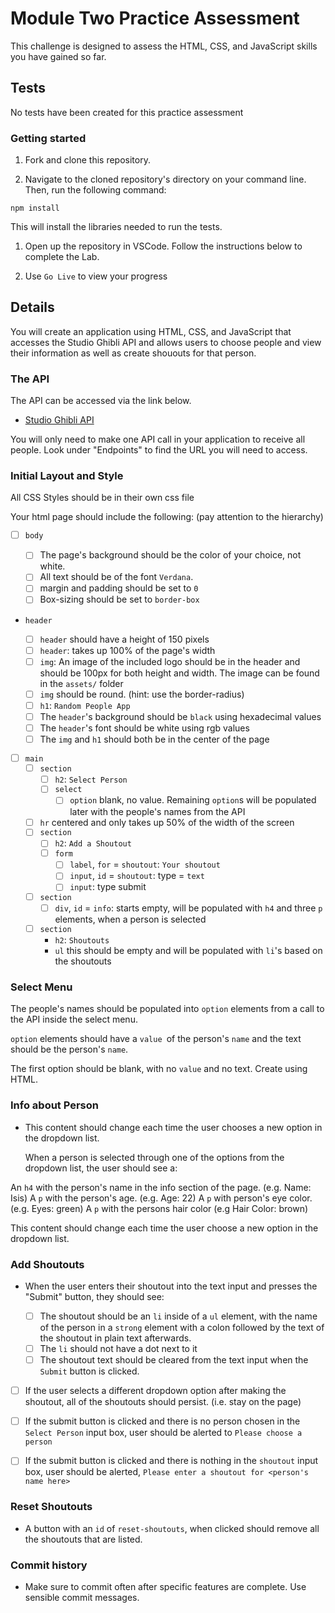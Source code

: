 # Module Two Practice Assessment

This challenge is designed to assess the HTML, CSS, and JavaScript skills you have gained so far.

## Tests

No tests have been created for this practice assessment

### Getting started

1. Fork and clone this repository.

1. Navigate to the cloned repository's directory on your command line. Then, run the following command:

```
npm install
```

This will install the libraries needed to run the tests.

1. Open up the repository in VSCode. Follow the instructions below to complete the Lab.

1. Use `Go Live` to view your progress

## Details

You will create an application using HTML, CSS, and JavaScript that accesses the Studio Ghibli API and allows users to choose people and view their information as well as create shououts for that person.

### The API

The API can be accessed via the link below.

- [Studio Ghibli API](https://ghibliapi.herokuapp.com)

You will only need to make one API call in your application to receive all people. Look under "Endpoints" to find the URL you will need to access.

### Initial Layout and Style

All CSS Styles should be in their own css file

Your html page should include the following: (pay attention to the hierarchy)

- [ ] `body`

  - [ ] The page's background should be the color of your choice, not white.
  - [ ] All text should be of the font `Verdana`.
  - [ ] margin and padding should be set to `0`
  - [ ] Box-sizing should be set to `border-box`

- `header`

  - [ ] `header` should have a height of 150 pixels
  - [ ] `header`: takes up 100% of the page's width
  - [ ] `img`: An image of the included logo should be in the header and should be 100px for both height and width. The image can be found in the `assets/` folder
  - [ ] `img` should be round. (hint: use the border-radius)
  - [ ] `h1`: `Random People App`
  - [ ] The `header`'s background should be `black` using hexadecimal values
  - [ ] The `header`'s font should be white using rgb values
  - [ ] The `img` and `h1` should both be in the center of the page

- [ ] `main`
  - [ ] `section`
    - [ ] `h2`: `Select Person`
    - [ ] `select`
      - [ ] `option` blank, no value. Remaining `option`s will be populated later with the people's names from the API
  - [ ] `hr` centered and only takes up 50% of the width of the screen
  - [ ] `section`
    - [ ] `h2`: `Add a Shoutout`
    - [ ] `form`
      - [ ] `label`, `for` = `shoutout`: `Your shoutout`
      - [ ] `input`, `id` = `shoutout`: type = `text`
      - [ ] `input`: type submit
  - [ ] `section`
    - [ ] `div`, `id` = `info`: starts empty, will be populated with `h4` and three `p` elements, when a person is selected
  - [ ] `section`
    - `h2`: `Shoutouts`
    - `ul` this should be empty and will be populated with `li`'s based on the shoutouts

### Select Menu

The people's names should be populated into `option` elements from a call to the API inside the select menu.

`option` elements should have a `value `of the person's `name` and the text should be the person's `name`.

The first option should be blank, with no `value` and no text. Create using HTML.

### Info about Person

- This content should change each time the user chooses a new option in the dropdown list.

  When a person is selected through one of the options from the dropdown list, the user should see a:

An `h4` with the person's name in the info section of the page. (e.g. Name: Isis)
A `p` with the person's age. (e.g. Age: 22)
A `p` with person's eye color. (e.g. Eyes: green)
A `p` with the persons hair color (e.g Hair Color: brown)

This content should change each time the user choose a new option in the dropdown list.

### Add Shoutouts

- When the user enters their shoutout into the text input and presses the "Submit" button, they should see:

  - [ ] The shoutout should be an `li` inside of a `ul` element, with the name of the person in a `strong` element with a colon followed by the text of the shoutout in plain text afterwards.
  - [ ] The `li` should not have a dot next to it
  - [ ] The shoutout text should be cleared from the text input when the `Submit` button is clicked.

- [ ] If the user selects a different dropdown option after making the shoutout, all of the shoutouts should persist. (i.e. stay on the page)

- [ ] If the submit button is clicked and there is no person chosen in the `Select Person` input box, user should be alerted to `Please choose a person`
- [ ] If the submit button is clicked and there is nothing in the `shoutout` input box, user should be alerted, `Please enter a shoutout for <person's name here>`

### Reset Shoutouts

- A button with an `id` of `reset-shoutouts`, when clicked should remove all the shoutouts that are listed.

### Commit history

- Make sure to commit often after specific features are complete. Use sensible commit messages.
